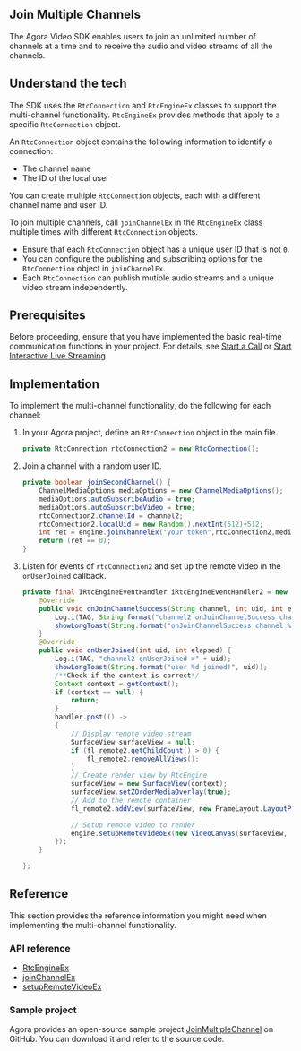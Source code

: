 ## Join Multiple Channels

The Agora Video SDK enables users to join an unlimited number of channels at a time and to receive the audio and video streams of all the channels.

## Understand the tech

The SDK uses the `RtcConnection` and  `RtcEngineEx` classes to support the multi-channel functionality. `RtcEngineEx`  provides methods that apply to a specific `RtcConnection` object.

An `RtcConnection` object contains the following information to identify a connection:

- The channel name
- The ID of the local user

You can create multiple `RtcConnection` objects, each with a different channel name and user ID.

To join multiple channels, call `joinChannelEx` in the `RtcEngineEx` class multiple times with different `RtcConnection` objects.

- Ensure that each `RtcConnection` object has a unique user ID that is not `0`.
- You can configure the publishing and subscribing options for the `RtcConnection` object in `joinChannelEx`.
- Each `RtcConnection` can publish mutiple audio streams and a unique video stream independently.


## Prerequisites

Before proceeding, ensure that you have implemented the basic real-time communication functions in your project. For details, see [Start a Call](start_call_android) or [Start Interactive Live Streaming](start_live_android).

## Implementation

To implement the multi-channel functionality, do the following for each channel:

1. In your Agora project, define an `RtcConnection` object in the main file.

   ```java
   private RtcConnection rtcConnection2 = new RtcConnection();
   ```

2. Join a channel with a random user ID.

   ```java
   private boolean joinSecondChannel() {
       ChannelMediaOptions mediaOptions = new ChannelMediaOptions();
       mediaOptions.autoSubscribeAudio = true;
       mediaOptions.autoSubscribeVideo = true;
       rtcConnection2.channelId = channel2;
       rtcConnection2.localUid = new Random().nextInt(512)+512;
       int ret = engine.joinChannelEx("your token",rtcConnection2,mediaOptions,iRtcEngineEventHandler2);
       return (ret == 0);
   }
   ```

3. Listen for events of `rtcConnection2` and set up the remote video in the `onUserJoined` callback.

   ```java
   private final IRtcEngineEventHandler iRtcEngineEventHandler2 = new IRtcEngineEventHandler() {
       @Override
       public void onJoinChannelSuccess(String channel, int uid, int elapsed) {
           Log.i(TAG, String.format("channel2 onJoinChannelSuccess channel %s uid %d", channel2, uid));
           showLongToast(String.format("onJoinChannelSuccess channel %s uid %d", channel2, uid));
       }
       @Override
       public void onUserJoined(int uid, int elapsed) {
           Log.i(TAG, "channel2 onUserJoined->" + uid);
           showLongToast(String.format("user %d joined!", uid));
           /**Check if the context is correct*/
           Context context = getContext();
           if (context == null) {
               return;
           }
           handler.post(() ->
           {
               // Display remote video stream
               SurfaceView surfaceView = null;
               if (fl_remote2.getChildCount() > 0) {
                   fl_remote2.removeAllViews();
               }
               // Create render view by RtcEngine
               surfaceView = new SurfaceView(context);
               surfaceView.setZOrderMediaOverlay(true);
               // Add to the remote container
               fl_remote2.addView(surfaceView, new FrameLayout.LayoutParams(ViewGroup.LayoutParams.MATCH_PARENT, ViewGroup.LayoutParams.MATCH_PARENT));
   
               // Setup remote video to render
               engine.setupRemoteVideoEx(new VideoCanvas(surfaceView, RENDER_MODE_FIT, uid), rtcConnection2);
           });
       }
   
   };
   ```

## Reference

This section provides the reference information you might need when implementing the multi-channel functionality.


### API reference
- [RtcEngineEx](./API%20Reference/java_ng/API/class_irtcengineex.html)
- [joinChannelEx](./API%20Reference/java_ng/API/class_irtcengineex.html#api_joinchannelex)
- [setupRemoteVideoEx](./API%20Reference/java_ng/API/class_irtcengineex.html#api_setupremotevideoex)

### Sample project

Agora provides an open-source sample project [JoinMultipleChannel](https://github.com/AgoraIO/API-Examples/blob/dev/3.6.200/Android/APIExample/app/src/main/java/io/agora/api/example/examples/advanced/JoinMultipleChannel.java) on GitHub. You can download it and refer to the source code.
